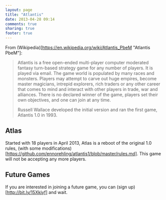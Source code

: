 ```yaml
---
layout: page
title: "Atlantis"
date: 2013-04-28 09:14
comments: true
sharing: true
footer: true
---
```


From (Wikipedia)[https://en.wikipedia.org/wiki/Atlantis_PbeM "Atlantis PbeM"]:

> Atlantis is a free open-ended multi-player computer moderated fantasy
> turn-based strategy game for any number of players. It is played via
> email. The game world is populated by many races and monsters. Players
> may attempt to carve out huge empires, become master magicians, intrepid
> explorers, rich traders or any other career that comes to mind and interact
> with other players in trade, war and alliances. There is no declared winner
> of the game, players set their own objectives, and one can join at any time.
>
> Russell Wallace developed the initial version and ran the first game,
> Atlantis 1.0 in 1993.

## Atlas

Started with 18 players in April 2013, Atlas is a reboot of the original 1.0
rules, (with some modifications)[https://github.com/ennorehling/atlantis1/blob/master/rules.md].
This game will not be accepting any more players.

## Future Games

If you are interested in joining a future game, you can
(sign up)[http://bit.ly/15Xkjyf] and wait.
